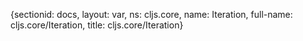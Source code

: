 {sectionid: docs, layout: var, ns: cljs.core, name: Iteration, full-name: cljs.core/Iteration,
  title: cljs.core/Iteration}
